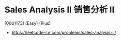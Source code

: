 # Sales Analysis II 销售分析 II

[0001173] (Easy) (Plus)

- https://leetcode-cn.com/problems/sales-analysis-ii/

